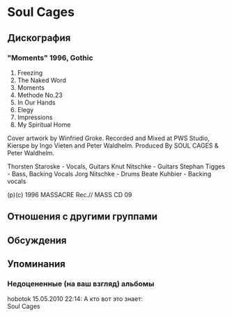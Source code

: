 # Soul Cages



## Дискография

### "Moments" 1996, Gothic

1. Freezing 
2. The Naked Word 
3. Moments 
4. Methode No.23
5. In Our Hands 
6. Elegy 
7. Impressions 
8. My Spiritual Home

Cover artwork by Winfried Groke.
Recorded and Mixed at PWS Studio,
Kierspe by Ingo Vieten and Peter
Waldhelm.
Produced By SOUL CAGES & Peter 
Waldhelm.

Thorsten Staroske - Vocals, Guitars
Knut Nitschke - Guitars
Stephan Tigges - Bass, Backing Vocals
Jorg Nitschke - Drums
Beate Kuhbier - Backing vocals

(p)(c) 1996 MASSACRE Rec.// MASS CD 09


## Отношения с другими группами


## Обсуждения


## Упоминания

### Недоцененные (на ваш взгляд) альбомы

hobotok 15.05.2010 22:14:
А кто вот это знает:<BR>Soul Cages


